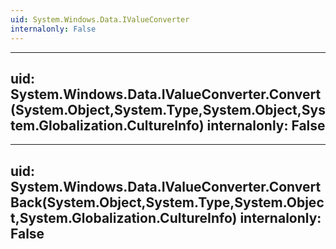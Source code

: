 ```yaml
---
uid: System.Windows.Data.IValueConverter
internalonly: False
---
```


---
uid: System.Windows.Data.IValueConverter.Convert(System.Object,System.Type,System.Object,System.Globalization.CultureInfo)
internalonly: False
---

---
uid: System.Windows.Data.IValueConverter.ConvertBack(System.Object,System.Type,System.Object,System.Globalization.CultureInfo)
internalonly: False
---
